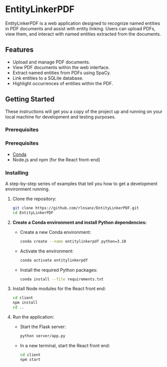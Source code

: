 # EntityLinkerPDF

EntityLinkerPDF is a web application designed to recognize named entities in PDF documents and assist with entity linking. Users can upload PDFs, view them, and interact with named entities extracted from the documents.

## Features

- Upload and manage PDF documents.
- View PDF documents within the web interface.
- Extract named entities from PDFs using SpaCy.
- Link entities to a SQLite database.
- Highlight occurrences of entities within the PDF.

## Getting Started

These instructions will get you a copy of the project up and running on your local machine for development and testing purposes.

### Prerequisites

### Prerequisites

- [Conda](https://docs.conda.io/projects/conda/en/latest/user-guide/install/)
- Node.js and npm (for the React front-end)

### Installing

A step-by-step series of examples that tell you how to get a development environment running.

1. Clone the repository:
   ```bash
   git clone https://github.com/rlnsanz/EntityLinkerPDF.git
   cd EntityLinkerPDF
   ```

2. **Create a Conda environment and install Python dependencies:**
   - Create a new Conda environment:
     ```bash
     conda create --name entitylinkerpdf python=3.10
     ```
   - Activate the environment:
     ```bash
     conda activate entitylinkerpdf
     ```
   - Install the required Python packages:
     ```bash
     conda install --file requirements.txt
     ```

3. Install Node modules for the React front end:
   ```bash
   cd client
   npm install
   cd ..
   ```

4. Run the application:

   - Start the Flask server:
     ```bash
     python server/app.py
     ```

   - In a new terminal, start the React front end:
     ```bash
     cd client
     npm start
     ```
